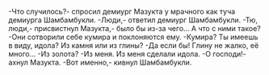   -Что случилось?- спросил демиург Мазукта у мрачного как туча демиурга Шамбамбукли.
-Люди,- ответил демиург Шамбамбукли.
-Тю, люди,- присвистнул Мазукта,- было бы из-за чего... А что с ними такое?
-Они сотворили себе кумира и поклоняются ему.
-Кумира? Ты имеешь в виду, идола? Из камня или из глины?
-Да если бы! Глину не жалко, её много...
-Из золота?
-Из меня. Из меня сделали идола.
-О господи!- ахнул Мазукта.
-Вот именно,- кивнул Шамбамбукли.    